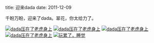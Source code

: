 title: 迎来dada
date: 2011-12-09

千盼万盼，迎来了dada。翠花，你太给力了。

<a class="fancybox" title="压在了老虎身上" href="http://s3.amazonaws.com/blog.wodedada.uploads/imgs/2011-12/IMG_0547.JPG" rel="group"><img src="http://s3.amazonaws.com/blog.wodedada.uploads/imgs/2011-12/thumbnails/IMG_0547.JPG" alt="dada压在了老虎身上" /></a>
<a class="fancybox" title="压在了老虎身上" href="http://s3.amazonaws.com/blog.wodedada.uploads/imgs/2011-12/IMG_0548.JPG" rel="group"><img src="http://s3.amazonaws.com/blog.wodedada.uploads/imgs/2011-12/thumbnails/IMG_0548.JPG" alt="dada压在了老虎身上" /></a>
<a class="fancybox" title="压在了老虎身上" href="http://s3.amazonaws.com/blog.wodedada.uploads/imgs/2011-12/IMG_0549.JPG" rel="group"><img src="http://s3.amazonaws.com/blog.wodedada.uploads/imgs/2011-12/thumbnails/IMG_0549.JPG" alt="dada压在了老虎身上" /></a>
<a class="fancybox" title="压在了老虎身上" href="http://s3.amazonaws.com/blog.wodedada.uploads/imgs/2011-12/IMG_0550.JPG" rel="group"><img src="http://s3.amazonaws.com/blog.wodedada.uploads/imgs/2011-12/thumbnails/IMG_0550.JPG" alt="dada压在了老虎身上" /></a>
<a class="fancybox" title="玩累了，睡觉" href="http://s3.amazonaws.com/blog.wodedada.uploads/imgs/2011-12/IMG_0551.JPG" rel="group"><img src="http://s3.amazonaws.com/blog.wodedada.uploads/imgs/2011-12/thumbnails/IMG_0551.JPG" alt="玩累了，睡觉" /></a>